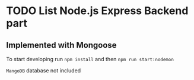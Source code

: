 # TODO List Node.js Express Backend part
## Implemented with Mongoose

To start developing run `npm install` and then `npm run start:nodemon`

`MangoDB` database not included
